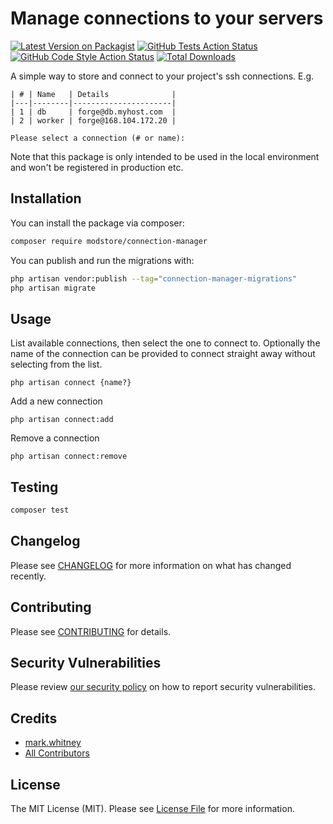 # Manage connections to your servers

[![Latest Version on Packagist](https://img.shields.io/packagist/v/modstore/connection-manager.svg?style=flat-square)](https://packagist.org/packages/modstore/connection-manager)
[![GitHub Tests Action Status](https://img.shields.io/github/workflow/status/modstore/connection-manager/run-tests?label=tests)](https://github.com/modstore/connection-manager/actions?query=workflow%3Arun-tests+branch%3Amain)
[![GitHub Code Style Action Status](https://img.shields.io/github/workflow/status/modstore/connection-manager/Fix%20PHP%20code%20style%20issues?label=code%20style)](https://github.com/modstore/connection-manager/actions?query=workflow%3A"Fix+PHP+code+style+issues"+branch%3Amain)
[![Total Downloads](https://img.shields.io/packagist/dt/modstore/connection-manager.svg?style=flat-square)](https://packagist.org/packages/modstore/connection-manager)

A simple way to store and connect to your project's ssh connections. E.g.
```
| # | Name   | Details              |
|---|--------|----------------------|
| 1 | db     | forge@db.myhost.com  |
| 2 | worker | forge@168.104.172.20 |

Please select a connection (# or name):
```

Note that this package is only intended to be used in the local environment and won't be registered in production etc.

## Installation

You can install the package via composer:

```bash
composer require modstore/connection-manager
```

You can publish and run the migrations with:

```bash
php artisan vendor:publish --tag="connection-manager-migrations"
php artisan migrate
```

## Usage

List available connections, then select the one to connect to. Optionally the name of the connection can 
be provided to connect straight away without selecting from the list.
```
php artisan connect {name?}
```

Add a new connection
```
php artisan connect:add
```

Remove a connection
```
php artisan connect:remove
```

## Testing

```bash
composer test
```

## Changelog

Please see [CHANGELOG](CHANGELOG.md) for more information on what has changed recently.

## Contributing

Please see [CONTRIBUTING](CONTRIBUTING.md) for details.

## Security Vulnerabilities

Please review [our security policy](../../security/policy) on how to report security vulnerabilities.

## Credits

- [mark.whitney](https://github.com/modstore)
- [All Contributors](../../contributors)

## License

The MIT License (MIT). Please see [License File](LICENSE.md) for more information.
